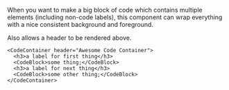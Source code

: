 When you want to make a big block of code which contains multiple elements (including non-code labels), this component can wrap everything with a nice consistent background and foreground.

Also allows a header to be rendered above.

```
<CodeContainer header="Awesome Code Container">
  <h3>a label for first thing</h3>
  <CodeBlock>some thing;</CodeBlock>
  <h3>a label for next thing</h3>
  <CodeBlock>some other thing;</CodeBlock>
</CodeContainer>
```
